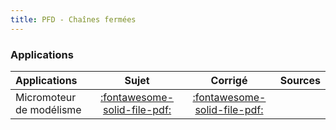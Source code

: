 ```yaml
---
title: PFD - Chaînes fermées 
---
```


### Applications 
 
| Applications | Sujet | Corrigé | Sources  | 
| :-------------- | :---: | :-----: | :------: | 
| Micromoteur de modélisme | [:fontawesome-solid-file-pdf:](http://xpessoles-cpge.fr/pdf/Cy_04_03_PFD_CF_App_01_Micromoteur_Sujet.pdf) | [:fontawesome-solid-file-pdf:](http://xpessoles-cpge.fr/pdf/Cy_04_03_PFD_CF_App_01_Micromoteur_Corrige.pdf) | 

